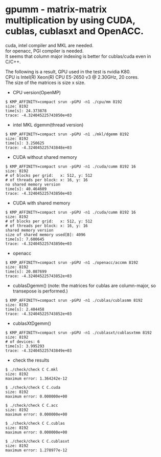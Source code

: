 gpumm - matrix-matrix multiplication by using CUDA, cublas, cublasxt and OpenACC.
===
cuda, intel compiler and MKL are needed.  
for openacc, PGI compiler is needed.  
It seems that column major indexing is better for cublas/cuda even in C/C++.  
  
The following is a result, GPU used in the test is nvidia K80.  
CPU is Intel(R) Xeon(R) CPU E5-2650 v3 @ 2.30GHz, 20 cores.  
The size of the matrices is size x size.  
  
* CPU version(OpenMP)
~~~
$ KMP_AFFINITY=compact srun -pGPU -n1 ./cpu/mm 8192
size: 8192
time[s]: 24.373878
trace: -4.324045225743850e+03
~~~
* intel MKL dgemm(thread version)
~~~
$ KMP_AFFINITY=compact srun -pGPU -n1 ./mkl/dgemm 8192
size: 8192
time[s]: 3.250625
trace: -4.324045225743848e+03
~~~
* CUDA without shared memory
~~~
$ KMP_AFFINITY=compact srun -pGPU -n1 ./cuda/cumm 8192 16
size: 8192
# of blocks per grid:   x: 512, y: 512
# of threads per block: x: 16, y: 16
no shared memory version
time[s]: 40.464609
trace: -4.324045225743850e+03
~~~
* CUDA with shared memory
~~~
$ KMP_AFFINITY=compact srun -pGPU -n1 ./cuda/cumm 8192 16
size: 8192
# of blocks per grid:   x: 512, y: 512
# of threads per block: x: 16, y: 16
shared memory version
size of shared memory used[B]: 4096
time[s]: 7.600645
trace: -4.324045225743850e+03
~~~
* openacc
~~~
$ KMP_AFFINITY=compact srun -pGPU -n1 ./openacc/accmm 8192
size: 8192
time[s]: 20.087699
trace: -4.324045225743852e+03
~~~
* cublasDgemm() (note: the matrices for cublas are column-major, so transepose is performed.)
~~~
$ KMP_AFFINITY=compact srun -pGPU -n1 ./cublas/cublasmm 8192
size: 8192
time[s]: 2.404458
trace: -4.324045225743852e+03
~~~
* cublasXtDgemm()
~~~
$ KMP_AFFINITY=compact srun -pGPU -n1 ./cublasxt/cublasxtmm 8192
size: 8192
# of devices: 6
time[s]: 3.995293
trace: -4.324045225743849e+03
~~~
* check the results
~~~
$ ./check/check C C.mkl
size: 8192
maximum error: 1.364242e-12

$ ./check/check C C.cuda
size: 8192
maximum error: 0.000000e+00

$ ./check/check C C.acc
size: 8192
maximum error: 0.000000e+00

$ ./check/check C C.cublas
size: 8192
maximum error: 0.000000e+00

$ ./check/check C C.cublasxt
size: 8192
maximum error: 1.278977e-12
~~~
